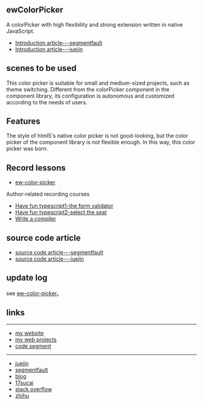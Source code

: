 ## ewColorPicker

A colorPicker with high flexibility and strong extension written in native JavaScript.

* [Introduction article---segmentfault](https://segmentfault.com/a/1190000039670041)
* [Introduction article---juejin](https://juejin.cn/post/6941184796991160356)

## scenes to be used

This color picker is suitable for small and medium-sized projects, such as theme switching. Different from the colorPicker component in the component library, its configuration is autonomous and customized according to the needs of users.

## Features

The style of html5's native color picker is not good-looking, but the color picker of the component library is not flexible enough. In this way, this color picker was born.

## Record lessons

* [ew-color-picker](https://ke.segmentfault.com/course/1650000040761646)

Author-related recording courses

* [Have fun typescript1-the form validator](https://ke.sifou.com/course/1650000039393407?utm_source=recommend_web-live-new)
* [Have fun typescript2-select the seat](https://ke.segmentfault.com/course/1650000039798692#nav-live-intro)
* [Write a compiler](https://ke.segmentfault.com/course/1650000040358952)

## source code article

* [source code article---segmentfault](https://segmentfault.com/a/1190000040789940)
* [source code article---juejin](https://juejin.cn/post/7017408394831233031)

## update log

see [ew-color-picker](https://www.npmjs.com/package/ew-color-picker)。

## links

----

* [my website](https://www.eveningwater.com/)
* [my web projects](https://www.eveningwater.com/my-web-projects/)
* [code segment](https://eveningwater.github.io/code-segment/#/)

----
* [juejin](https://juejin.cn/user/4054654613988718)
* [segmentfault](https://segmentfault.com/u/xishui_5ac9a340a5484)
* [blog](https://www.cnblogs.com/eveningwater/)
* [17sucai](https://www.17sucai.com/user/800544)
* [stack overflow](https://stackoverflow.com/users/10505577/eveningwater)
* [zhihu](https://www.zhihu.com/people/eveningwater)
